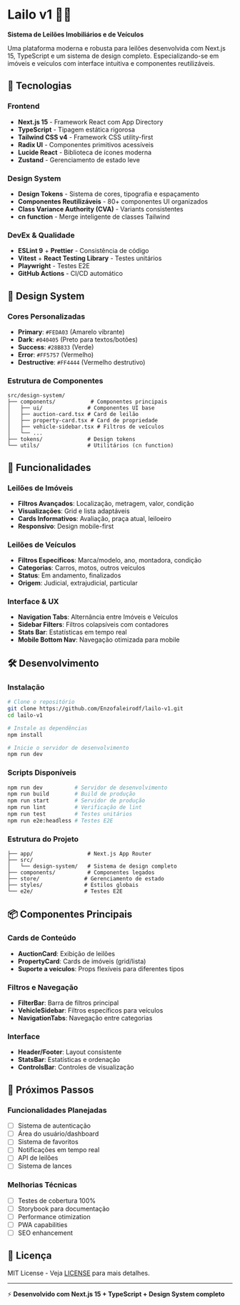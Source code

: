 # Lailo v1 🏡🚗

**Sistema de Leilões Imobiliários e de Veículos**

Uma plataforma moderna e robusta para leilões desenvolvida com Next.js 15, TypeScript e um sistema de design completo. Especializando-se em imóveis e veículos com interface intuitiva e componentes reutilizáveis.

## 🚀 Tecnologias

### Frontend
- **Next.js 15** - Framework React com App Directory
- **TypeScript** - Tipagem estática rigorosa
- **Tailwind CSS v4** - Framework CSS utility-first
- **Radix UI** - Componentes primitivos acessíveis
- **Lucide React** - Biblioteca de ícones moderna
- **Zustand** - Gerenciamento de estado leve

### Design System
- **Design Tokens** - Sistema de cores, tipografia e espaçamento
- **Componentes Reutilizáveis** - 80+ componentes UI organizados
- **Class Variance Authority (CVA)** - Variants consistentes
- **cn function** - Merge inteligente de classes Tailwind

### DevEx & Qualidade
- **ESLint 9** + **Prettier** - Consistência de código
- **Vitest** + **React Testing Library** - Testes unitários
- **Playwright** - Testes E2E
- **GitHub Actions** - CI/CD automático

## 🎨 Design System

### Cores Personalizadas
- **Primary**: `#FEDA03` (Amarelo vibrante)
- **Dark**: `#040405` (Preto para textos/botões)
- **Success**: `#28B833` (Verde)
- **Error**: `#FF5757` (Vermelho)
- **Destructive**: `#FF4444` (Vermelho destrutivo)

### Estrutura de Componentes
```
src/design-system/
├── components/           # Componentes principais
│   ├── ui/              # Componentes UI base
│   ├── auction-card.tsx # Card de leilão
│   ├── property-card.tsx # Card de propriedade
│   ├── vehicle-sidebar.tsx # Filtros de veículos
│   └── ...
├── tokens/              # Design tokens
└── utils/               # Utilitários (cn function)
```

## 📱 Funcionalidades

### Leilões de Imóveis
- **Filtros Avançados**: Localização, metragem, valor, condição
- **Visualizações**: Grid e lista adaptáveis
- **Cards Informativos**: Avaliação, praça atual, leiloeiro
- **Responsivo**: Design mobile-first

### Leilões de Veículos  
- **Filtros Específicos**: Marca/modelo, ano, montadora, condição
- **Categorias**: Carros, motos, outros veículos
- **Status**: Em andamento, finalizados
- **Origem**: Judicial, extrajudicial, particular

### Interface & UX
- **Navigation Tabs**: Alternância entre Imóveis e Veículos
- **Sidebar Filters**: Filtros colapsíveis com contadores
- **Stats Bar**: Estatísticas em tempo real
- **Mobile Bottom Nav**: Navegação otimizada para mobile

## 🛠️ Desenvolvimento

### Instalação
```bash
# Clone o repositório
git clone https://github.com/Enzofaleirodf/lailo-v1.git
cd lailo-v1

# Instale as dependências
npm install

# Inicie o servidor de desenvolvimento
npm run dev
```

### Scripts Disponíveis
```bash
npm run dev          # Servidor de desenvolvimento
npm run build        # Build de produção
npm run start        # Servidor de produção
npm run lint         # Verificação de lint
npm run test         # Testes unitários
npm run e2e:headless # Testes E2E
```

### Estrutura do Projeto
```
├── app/                 # Next.js App Router
├── src/
│   └── design-system/   # Sistema de design completo
├── components/          # Componentes legados
├── store/              # Gerenciamento de estado
├── styles/             # Estilos globais
└── e2e/                # Testes E2E
```

## 📦 Componentes Principais

### Cards de Conteúdo
- **AuctionCard**: Exibição de leilões
- **PropertyCard**: Cards de imóveis (grid/lista)
- **Suporte a veículos**: Props flexíveis para diferentes tipos

### Filtros e Navegação
- **FilterBar**: Barra de filtros principal
- **VehicleSidebar**: Filtros específicos para veículos
- **NavigationTabs**: Navegação entre categorias

### Interface
- **Header/Footer**: Layout consistente
- **StatsBar**: Estatísticas e ordenação
- **ControlsBar**: Controles de visualização

## 🎯 Próximos Passos

### Funcionalidades Planejadas
- [ ] Sistema de autenticação
- [ ] Área do usuário/dashboard
- [ ] Sistema de favoritos
- [ ] Notificações em tempo real
- [ ] API de leilões
- [ ] Sistema de lances

### Melhorias Técnicas
- [ ] Testes de cobertura 100%
- [ ] Storybook para documentação
- [ ] Performance otimization
- [ ] PWA capabilities
- [ ] SEO enhancement

## 📄 Licença

MIT License - Veja [LICENSE](LICENSE) para mais detalhes.

---

⚡ **Desenvolvido com Next.js 15 + TypeScript + Design System completo**